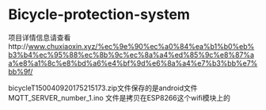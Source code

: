 # Bicycle-protection-system
项目详情信息请查看http://www.chuxiaoxin.xyz/%ec%9e%90%ec%a0%84%ea%b1%b0%eb%b3%b4%ec%95%88%ec%8b%9c%ec%8a%a4%ed%85%9c%e8%87%aa%e8%a1%8c%e8%bd%a6%e4%bf%9d%e6%8a%a4%e7%b3%bb%e7%bb%9f/

bicycleT150040920175215173.zip文件保存的是android文件
MQTT_SERVER_number_1.ino 文件是拷贝在ESP8266这个wifi模块上的
